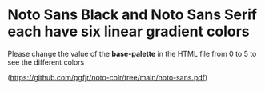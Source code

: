 # Noto Sans Black and Noto Sans Serif each have six linear gradient colors

Please change the value of the **base-palette** in the HTML file from 0 to 5 to see the different colors

(https://github.com/pgfjr/noto-colr/tree/main/noto-sans.pdf)

